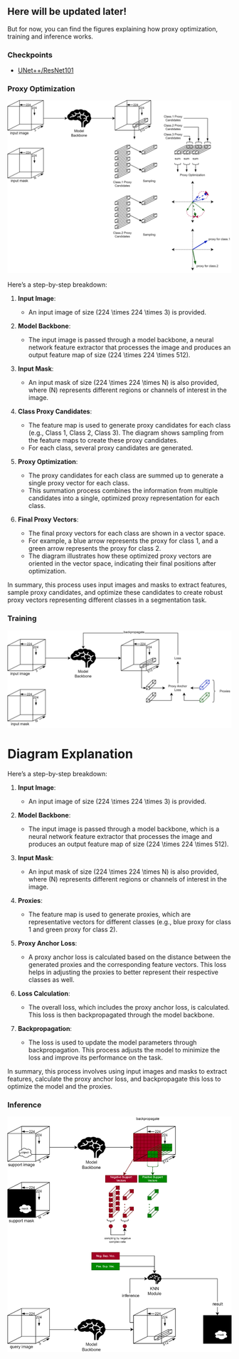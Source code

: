 ## Here will be updated later!

But for now, you can find the figures explaining how proxy optimization, training and inference works.

### Checkpoints
- [UNet++/ResNet101](https://drive.google.com/drive/folders/1COMCg4YN6Taw9SzO7FLgPdbP6aN8ZuMK?usp=sharing)

### Proxy Optimization

![dml_few_shot-proxy_opt.png](dml_few_shot-proxy_opt.png)

Here’s a step-by-step breakdown:

1. **Input Image**:
   - An input image of size \(224 \times 224 \times 3\) is provided.

2. **Model Backbone**:
   - The input image is passed through a model backbone, a neural network feature extractor that processes the image and produces an output feature map of size \(224 \times 224 \times 512\).

3. **Input Mask**:
   - An input mask of size \(224 \times 224 \times N\) is also provided, where \(N\) represents different regions or channels of interest in the image.

4. **Class Proxy Candidates**:
   - The feature map is used to generate proxy candidates for each class (e.g., Class 1, Class 2, Class 3). The diagram shows sampling from the feature maps to create these proxy candidates.
   - For each class, several proxy candidates are generated.

5. **Proxy Optimization**:
   - The proxy candidates for each class are summed up to generate a single proxy vector for each class.
   - This summation process combines the information from multiple candidates into a single, optimized proxy representation for each class.

6. **Final Proxy Vectors**:
   - The final proxy vectors for each class are shown in a vector space.
   - For example, a blue arrow represents the proxy for class 1, and a green arrow represents the proxy for class 2.
   - The diagram illustrates how these optimized proxy vectors are oriented in the vector space, indicating their final positions after optimization.

In summary, this process uses input images and masks to extract features, sample proxy candidates, and optimize these candidates to create robust proxy vectors representing different classes in a segmentation task.

### Training

![dml_few_shot-training.png](dml_few_shot-training.png)

# Diagram Explanation

Here’s a step-by-step breakdown:

1. **Input Image**:
   - An input image of size \(224 \times 224 \times 3\) is provided.

2. **Model Backbone**:
   - The input image is passed through a model backbone, which is a neural network feature extractor that processes the image and produces an output feature map of size \(224 \times 224 \times 512\).

3. **Input Mask**:
   - An input mask of size \(224 \times 224 \times N\) is also provided, where \(N\) represents different regions or channels of interest in the image.

4. **Proxies**:
   - The feature map is used to generate proxies, which are representative vectors for different classes (e.g., blue proxy for class 1 and green proxy for class 2).

5. **Proxy Anchor Loss**:
   - A proxy anchor loss is calculated based on the distance between the generated proxies and the corresponding feature vectors. This loss helps in adjusting the proxies to better represent their respective classes as well.

6. **Loss Calculation**:
   - The overall loss, which includes the proxy anchor loss, is calculated. This loss is then backpropagated through the model backbone.

7. **Backpropagation**:
   - The loss is used to update the model parameters through backpropagation. This process adjusts the model to minimize the loss and improve its performance on the task.

In summary, this process involves using input images and masks to extract features, calculate the proxy anchor loss, and backpropagate this loss to optimize the model and the proxies.


### Inference

![dml_few_shot-inference.png](dml_few_shot-inference.png)

